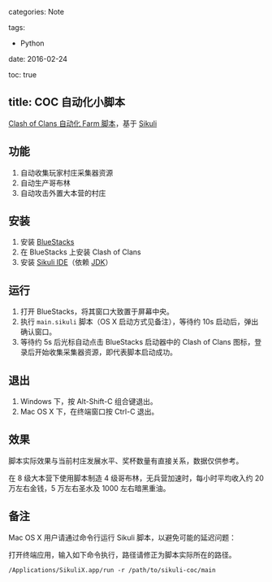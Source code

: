 categories: Note

tags:

- Python

date: 2016-02-24

toc: true

title: COC 自动化小脚本
---

[Clash of Clans 自动化 Farm 脚本](https://github.com/doodlewind/sikuli-coc)，基于 [Sikuli](http://sikulix-2014.readthedocs.org/en/latest/)

<!--more-->

## 功能
1. 自动收集玩家村庄采集器资源
2. 自动生产哥布林
3. 自动攻击外置大本营的村庄


## 安装
1. 安装 [BlueStacks](http://www.bluestacks.cn/)
2. 在 BlueStacks 上安装 Clash of Clans
3. 安装 [Sikuli IDE](http://www.sikuli.org/download.html)（依赖 [JDK](http://www.oracle.com/technetwork/java/javase/downloads/index.html)）


## 运行
1. 打开 BlueStacks，将其窗口大致置于屏幕中央。
2. 执行 `main.sikuli` 脚本（OS X 启动方式见备注），等待约 10s 启动后，弹出确认窗口。
3. 等待约 5s 后光标自动点击 BlueStacks 启动器中的 Clash of Clans 图标，登录后开始收集采集器资源，即代表脚本启动成功。


## 退出
1. Windows 下，按 Alt-Shift-C 组合键退出。
2. Mac OS X 下，在终端窗口按 Ctrl-C 退出。


## 效果
脚本实际效果与当前村庄发展水平、奖杯数量有直接关系，数据仅供参考。

在 8 级大本营下使用脚本制造 4 级哥布林，无兵营加速时，每小时平均收入约 20 万左右金钱，5 万左右圣水及 1000 左右暗黑重油。


## 备注
Mac OS X 用户请通过命令行运行 Sikuli 脚本，以避免可能的延迟问题：

打开终端应用，输入如下命令执行，路径请修正为脚本实际所在的路径。

``` text
/Applications/SikuliX.app/run -r /path/to/sikuli-coc/main
```
